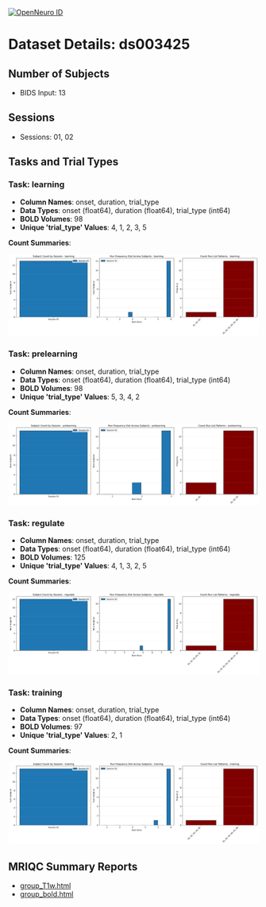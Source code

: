 [![OpenNeuro ID](https://img.shields.io/badge/OpenNeuro_Dataset-ds003425-blue?style=for-the-badge)](https://openneuro.org/datasets/ds003425)

# Dataset Details: ds003425

## Number of Subjects
- BIDS Input: 13

## Sessions
- Sessions: 01, 02

## Tasks and Trial Types
### Task: learning
- **Column Names**: onset, duration, trial_type
- **Data Types**: onset (float64), duration (float64), trial_type (int64)
- **BOLD Volumes**: 98
- **Unique 'trial_type' Values**: 4, 1, 2, 3, 5

**Count Summaries**:

![learning learning_session_summary.png](./basics_out/learning_session_summary.png)
### Task: prelearning
- **Column Names**: onset, duration, trial_type
- **Data Types**: onset (float64), duration (float64), trial_type (int64)
- **BOLD Volumes**: 98
- **Unique 'trial_type' Values**: 5, 3, 4, 2

**Count Summaries**:

![prelearning prelearning_session_summary.png](./basics_out/prelearning_session_summary.png)
### Task: regulate
- **Column Names**: onset, duration, trial_type
- **Data Types**: onset (float64), duration (float64), trial_type (int64)
- **BOLD Volumes**: 125
- **Unique 'trial_type' Values**: 4, 1, 3, 2, 5

**Count Summaries**:

![regulate regulate_session_summary.png](./basics_out/regulate_session_summary.png)
### Task: training
- **Column Names**: onset, duration, trial_type
- **Data Types**: onset (float64), duration (float64), trial_type (int64)
- **BOLD Volumes**: 97
- **Unique 'trial_type' Values**: 2, 1

**Count Summaries**:

![training training_session_summary.png](./basics_out/training_session_summary.png)

## MRIQC Summary Reports
- [group_T1w.html](https://htmlpreview.github.io/?https://github.com/demidenm/openneuro_glmfitlins/blob/main/statsmodel_specs/ds003425/mriqc_summary/group_T1w.html)
- [group_bold.html](https://htmlpreview.github.io/?https://github.com/demidenm/openneuro_glmfitlins/blob/main/statsmodel_specs/ds003425/mriqc_summary/group_bold.html)
